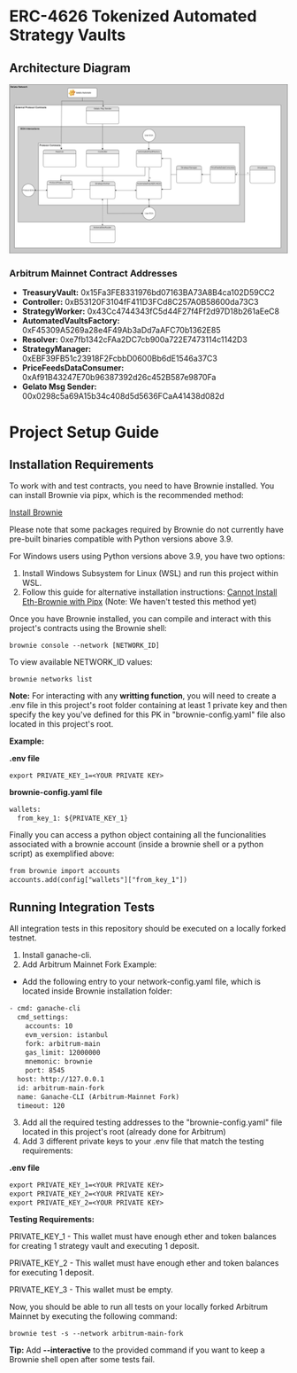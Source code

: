 # ERC-4626 Tokenized Automated Strategy Vaults

## Architecture Diagram

![Architecture Diagram](docs/architecture_diagram.png)

### Arbitrum Mainnet Contract Addresses

- **TreasuryVault:** 0x15Fa3FE8331976bd07163BA73A8B4ca102D59CC2
- **Controller:** 0xB53120F3104fF411D3FCd8C257A0B58600da73C3
- **StrategyWorker:** 0x43Cc4744343fC5d44F27f4Ff2d97D18b261aEeC8
- **AutomatedVaultsFactory:** 0xF45309A5269a28e4F49Ab3aDd7aAFC70b1362E85
- **Resolver:** 0xe7fb1342cFAa2DC7cb900a722E7473114c1142D3
- **StrategyManager:** 0xEBF39FB51c23918F2FcbbD0600Bb6dE1546a37C3
- **PriceFeedsDataConsumer:** 0xAf91B43247E70b96387392d26c452B587e9870Fa
- **Gelato Msg Sender:** 00x0298c5a69A15b34c408d5d5636FCaA41438d082d

# Project Setup Guide

## Installation Requirements

To work with and test contracts, you need to have Brownie installed. You can install Brownie via pipx, which is the recommended method:

[Install Brownie](https://eth-brownie.readthedocs.io/en/stable/install.html)

Please note that some packages required by Brownie do not currently have pre-built binaries compatible with Python versions above 3.9.

For Windows users using Python versions above 3.9, you have two options:

1. Install Windows Subsystem for Linux (WSL) and run this project within WSL.
2. Follow this guide for alternative installation instructions: [Cannot Install Eth-Brownie with Pipx](https://ethereum.stackexchange.com/questions/148617/cannot-install-eth-brownie-with-pipx) (Note: We haven't tested this method yet)

Once you have Brownie installed, you can compile and interact with this project's contracts using the Brownie shell:

```
brownie console --network [NETWORK_ID]
```

To view available NETWORK_ID values:

```
brownie networks list
```

**Note:** For interacting with any **writting function**, you will need to create a .env file in this project's root folder containing at least 1 private key and then specify the key you've defined for this PK in "brownie-config.yaml" file also located in this project's root.

**Example:**

**.env file**

```
export PRIVATE_KEY_1=<YOUR PRIVATE KEY>
```

**brownie-config.yaml file**

```
wallets:
  from_key_1: ${PRIVATE_KEY_1}
```

Finally you can access a python object containing all the funcionalities associated with a brownie account (inside a brownie shell or a python script) as exemplified above:

```
from brownie import accounts
accounts.add(config["wallets"]["from_key_1"])

```

## Running Integration Tests

All integration tests in this repository should be executed on a locally forked testnet.

1. Install ganache-cli.
2. Add Arbitrum Mainnet Fork Example:

- Add the following entry to your network-config.yaml file, which is located inside Brownie installation folder:

```
- cmd: ganache-cli
  cmd_settings:
    accounts: 10
    evm_version: istanbul
    fork: arbitrum-main
    gas_limit: 12000000
    mnemonic: brownie
    port: 8545
  host: http://127.0.0.1
  id: arbitrum-main-fork
  name: Ganache-CLI (Arbitrum-Mainnet Fork)
  timeout: 120
```

3. Add all the required testing addresses to the "brownie-config.yaml" file located in this project's root (already done for Arbitrum)
4. Add 3 different private keys to your .env file that match the testing requirements:

**.env file**

```
export PRIVATE_KEY_1=<YOUR PRIVATE KEY>
export PRIVATE_KEY_2=<YOUR PRIVATE KEY>
export PRIVATE_KEY_2=<YOUR PRIVATE KEY>
```

**Testing Requirements:**

PRIVATE_KEY_1 - This wallet must have enough ether and token balances for creating 1 strategy vault and executing 1 deposit.

PRIVATE_KEY_2 - This wallet must have enough ether and token balances for executing 1 deposit.

PRIVATE_KEY_3 - This wallet must be empty.

Now, you should be able to run all tests on your locally forked Arbitrum Mainnet by executing the following command:

```
brownie test -s --network arbitrum-main-fork
```

**Tip:** Add **--interactive** to the provided command if you want to keep a Brownie shell open after some tests fail.
